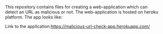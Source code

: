 This repository contains files for creating a web-application which can detect an URL as malicious or not. The web-application is hosted on heroku platform.
The app looks like:

Link to the application:https://malicious-url-check-app.herokuapp.com/

